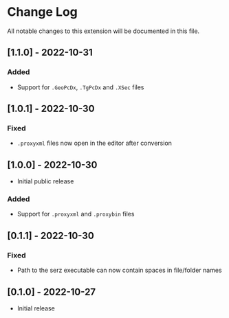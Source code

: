 # Change Log

All notable changes to this extension will be documented in this file.

## [1.1.0] - 2022-10-31
### Added
- Support for `.GeoPcDx`, `.TgPcDx` and `.XSec` files

## [1.0.1] - 2022-10-30
### Fixed
- `.proxyxml` files now open in the editor after conversion

## [1.0.0] - 2022-10-30
- Initial public release
### Added
- Support for `.proxyxml` and `.proxybin` files

## [0.1.1] - 2022-10-30
### Fixed
- Path to the serz executable can now contain spaces in file/folder names

## [0.1.0] - 2022-10-27
- Initial release

